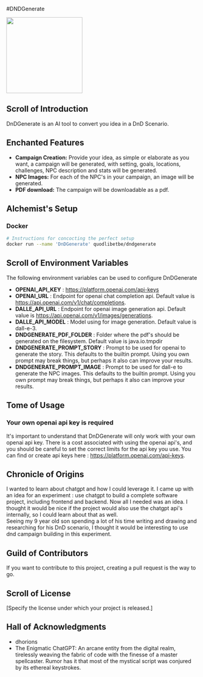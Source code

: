 
#DNDGenerate


<img src="https://github.com/dhorions/backend/blob/main/src/main/resources/static/logo_trans.png?raw=true" width="200"/>

## Scroll of Introduction
DnDGenerate is an AI tool to convert you idea in a DnD Scenario.

## Enchanted Features
- **Campaign Creation:** Provide your idea, as simple or elaborate as you want, a campaign will be generated, with setting, goals, locations, challenges, NPC description and stats will be generated.
- **NPC Images:** For each of the NPC's in your campaign, an image will be generated.
- **PDF download:** The campaign will be downloadable as a pdf.

## Alchemist's Setup
### Docker 
```bash
# Instructions for concocting the perfect setup
docker run --name 'DnDGenerate' quodlibetbe/dndgenerate 
```


## Scroll of Environment Variables
The following environment variables can be used to configure DnDGenerate
 - **OPENAI_API_KEY** : https://platform.openai.com/api-keys
 - **OPENAI_URL** : Endpoint for openai chat completion api.  Default value is  https://api.openai.com/v1/chat/completions.
 - **DALLE_API_URL** : Endpoint for openai image generation api. Default value is https://api.openai.com/v1/images/generations.
 - **DALLE_API_MODEL** : Model using for image generation. Default value is dall-e-3.
 - **DNDGENERATE_PDF_FOLDER** : Folder where the pdf's should be generated on the filesystem. Default value is java.io.tmpdir
 - **DNDGENERATE_PROMPT_STORY** : Prompt to be used for openai to generate the story.  This defaults to the builtin prompt.  Using you own prompt may break things, but perhaps it also can improve your results.
 - **DNDGENERATE_PROMPT_IMAGE** : Prompt to be used for dall-e to generate the NPC images. This defaults to the builtin prompt.  Using you own prompt may break things, but perhaps it also can improve your results.

## Tome of Usage
### Your own openai api key is required
It's important to understand that DnDGenerate will only work with your own openai api key.  There is a cost associated with using the openai api's, and you should be careful to set the correct limits for the api key you use. 
You can find or create api keys here : https://platform.openai.com/api-keys.


## Chronicle of Origins
I wanted to learn about chatgpt and how I could leverage it.  I came up with an idea for an experiment : use chatgpt to build a complete software project, including frontend and backend.  Now all I needed was an idea.  I thought it would be nice if the project would also use the chatgpt api's internally, so I could learn about that as well.  
Seeing my 9 year old son spending a lot of his time writing and drawing and researching for his DnD scenario, I thought it would be interesting to use dnd campaign building in this experiment.


## Guild of Contributors
If you want to contribute to this project, creating a pull request is the way to go.

## Scroll of License
[Specify the license under which your project is released.]

## Hall of Acknowledgments
- dhorions
- The Enigmatic ChatGPT: An arcane entity from the digital realm, tirelessly weaving the fabric of code with the finesse of a master spellcaster. Rumor has it that most of the mystical script was conjured by its ethereal keystrokes.
